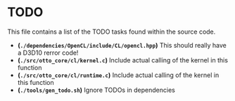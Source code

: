 # TODO
This file contains a list of the TODO tasks found within the source code.
- **(`./dependencies/OpenCL/include/CL/opencl.hpp`)** This should really have a D3D10 rerror code!
- **(`./src/otto_core/cl/kernel.c`)** Include actual calling of the kernel in this function
- **(`./src/otto_core/cl/runtime.c`)** Include actual calling of the kernel in this function
- **(`./tools/gen_todo.sh`)** Ignore TODOs in dependencies
